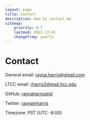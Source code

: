 ```yaml
---
layout: page
title: Contact
description: How to contact me
sitemap:
    priority: 0.7
    lastmod: 2022-12-01
    changefreq: yearly
---
```


# Contact

General email: [rayna.harris@gmail.com](mailto:rayna.harris@gmail.com)  

LTCC email: [rharris2@mail.ltcc.edu](mailto:rharris2@mail.ltcc.edu) 

GitHub: [raynaharrisphd](https://github.com/raynaharrisphd)

Twitter: [raynamharris](https://twitter.com/raynamharris)

Timezone: PST (UTC -8:00)
